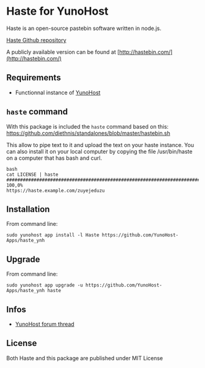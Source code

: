 # Haste for YunoHost

Haste is an open-source pastebin software written in node.js.

[Haste Github repository](https://github.com/seejohnrun/haste-server)

A publicly available version can be found at [http://hastebin.com/](http://hastebin.com/)

## Requirements
- Functionnal instance of [YunoHost](https://yunohost.org)

## `haste` command

With this package is included the `haste` command based on this:
https://github.com/diethnis/standalones/blob/master/hastebin.sh

This allow to pipe text to it and upload the text on your haste instance. You can also install it on your local computer by copying the file /usr/bin/haste on a computer that has bash and curl.

```
bash
cat LICENSE | haste
######################################################################## 100,0%
https://haste.example.com/zuyejeduzu
```

## Installation
From command line:

`sudo yunohost app install -l Haste https://github.com/YunoHost-Apps/haste_ynh`

## Upgrade
From command line:

`sudo yunohost app upgrade -u https://github.com/YunoHost-Apps/haste_ynh haste`

## Infos

- [YunoHost forum thread](https://forum.yunohost.org/)

## License

Both Haste and this package are published under MIT License
